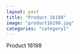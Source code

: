 ```yaml
---
layout: post
title: "Product 16198"
image: "product16198.jpg"
categories: "category1"
---
```

Product 16198
